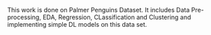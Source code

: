 This work is done on Palmer Penguins Dataset. It includes Data Pre-processing, EDA, Regression, CLassification and Clustering and implementing simple DL models on this data set.
